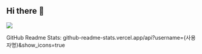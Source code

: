 ## Hi there 👋

<!--
**eddyhwang97/eddyhwang97** is a ✨ _special_ ✨ repository because its `README.md` (this file) appears on your GitHub profile.

Here are some ideas to get you started:

- 🔭 I’m currently working on ...
- 🌱 I’m currently learning ...
- 👯 I’m looking to collaborate on ...
- 🤔 I’m looking for help with ...
- 💬 Ask me about ...
- 📫 How to reach me: ...
- 😄 Pronouns: ...
- ⚡ Fun fact: ...
-->
<img src="https://img.shields.io/badge/react-20232a.svg?style=for-the-badge&logo=react&logoColor=61DAFB" />


GitHub Readme Stats: github-readme-stats.vercel.app/api?username={사용자명}&show_icons=true
